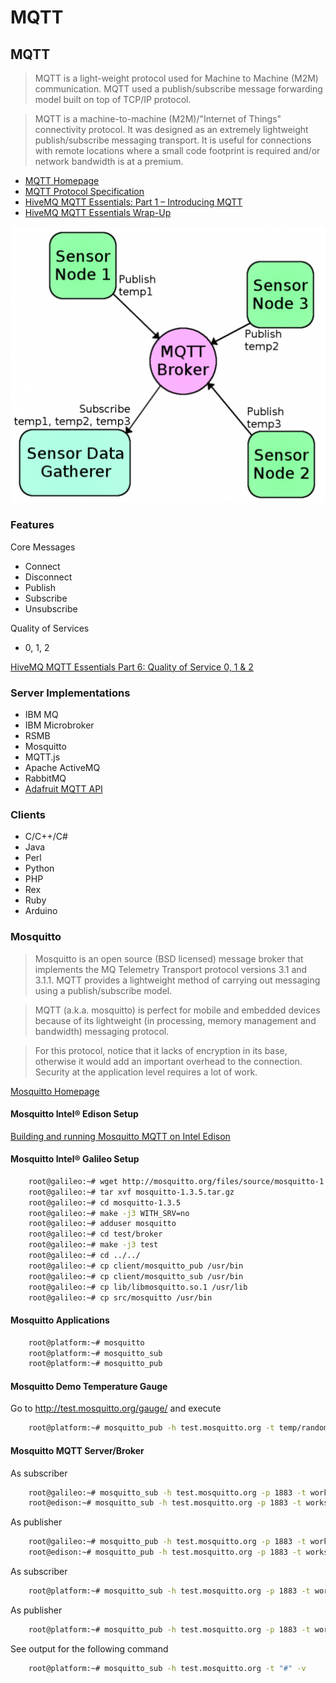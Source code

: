 MQTT
==

## MQTT

> MQTT is a light-weight protocol used for Machine to Machine (M2M) communication. MQTT used a publish/subscribe message forwarding model built on top of TCP/IP protocol.

> MQTT is a machine-to-machine (M2M)/"Internet of Things" connectivity protocol. It was designed as an extremely lightweight publish/subscribe messaging transport. It is useful for connections with remote locations where a small code footprint is required and/or network bandwidth is at a premium.

- [MQTT Homepage](http://mqtt.org/)
- [MQTT Protocol Specification](http://www.ibm.com/developerworks/library/ws-mqtt/)
- [HiveMQ MQTT Essentials: Part 1 – Introducing MQTT](http://www.hivemq.com/blog/mqtt-essentials-part-1-introducing-mqtt)
- [HiveMQ MQTT Essentials Wrap-Up](http://www.hivemq.com/blog/mqtt-essentials-wrap-up)


![Source: Sparkfun.com](MQTT.PNG)

### Features

Core Messages

- Connect
- Disconnect
- Publish
- Subscribe
- Unsubscribe

Quality of Services

- 0, 1, 2

[HiveMQ MQTT Essentials Part 6: Quality of Service 0, 1 & 2](http://www.hivemq.com/mqtt-essentials-part-6-mqtt-quality-of-service-levels/)

### Server Implementations

- IBM MQ
- IBM Microbroker
- RSMB
- Mosquitto
- MQTT.js
- Apache ActiveMQ
- RabbitMQ
- [Adafruit MQTT API](https://learn.adafruit.com/adafruit-io/mqtt-api)

### Clients

- C/C++/C#
- Java
- Perl
- Python
- PHP
- Rex
- Ruby
- Arduino

### Mosquitto

> Mosquitto is an open source (BSD licensed) message broker that implements the MQ Telemetry Transport protocol versions 3.1 and 3.1.1. MQTT provides a lightweight method of carrying out messaging using a publish/subscribe model.

>MQTT (a.k.a. mosquitto) is perfect for mobile and embedded devices because of its lightweight (in processing, memory management and bandwidth) messaging protocol. 

> For this protocol, notice that it lacks of encryption in its base, otherwise it would add an important overhead to the connection. Security at the application level requires a lot of work.

[Mosquitto Homepage](http://mosquitto.org/)

#### Mosquitto Intel® Edison Setup

[Building and running Mosquitto MQTT on Intel Edison](https://software.intel.com/en-us/blogs/2015/02/20/building-and-running-mosquitto-mqtt-on-intel-edison)


#### Mosquitto Intel® Galileo Setup

```sh
    root@galileo:~# wget http://mosquitto.org/files/source/mosquitto-1.3.5.tar.gz
    root@galileo:~# tar xvf mosquitto-1.3.5.tar.gz
    root@galileo:~# cd mosquitto-1.3.5
    root@galileo:~# make -j3 WITH_SRV=no
    root@galileo:~# adduser mosquitto
    root@galileo:~# cd test/broker
    root@galileo:~# make -j3 test
    root@galileo:~# cd ../../
    root@galileo:~# cp client/mosquitto_pub /usr/bin
    root@galileo:~# cp client/mosquitto_sub /usr/bin
    root@galileo:~# cp lib/libmosquitto.so.1 /usr/lib
    root@galileo:~# cp src/mosquitto /usr/bin
```

#### Mosquitto Applications

```sh
    root@platform:~# mosquitto
    root@platform:~# mosquitto_sub
    root@platform:~# mosquitto_pub
```

#### Mosquitto Demo Temperature Gauge

Go to http://test.mosquitto.org/gauge/ and execute

```sh
    root@platform:~# mosquitto_pub -h test.mosquitto.org -t temp/random -m 23.0
```
####  Mosquitto MQTT Server/Broker

As subscriber

```sh
    root@galileo:~# mosquitto_sub -h test.mosquitto.org -p 1883 -t workshop/galileo
    root@edison:~# mosquitto_sub -h test.mosquitto.org -p 1883 -t workshop/edison
```

As publisher

```sh
    root@galileo:~# mosquitto_pub -h test.mosquitto.org -p 1883 -t workshop/galileo -m "Hello Galileo Operators!"
    root@edison:~# mosquitto_pub -h test.mosquitto.org -p 1883 -t workshop/edison -m "Hello Edison Operators!"
```

As subscriber

```sh
    root@platform:~# mosquitto_sub -h test.mosquitto.org -p 1883 -t workshop/all
```

As publisher

```sh
    root@platform:~# mosquitto_pub -h test.mosquitto.org -p 1883 -t workshop/all -m "Hello All Operators!"
```

See output for the following command

```sh
    root@platform:~# mosquitto_sub -h test.mosquitto.org -t "#" -v
```
